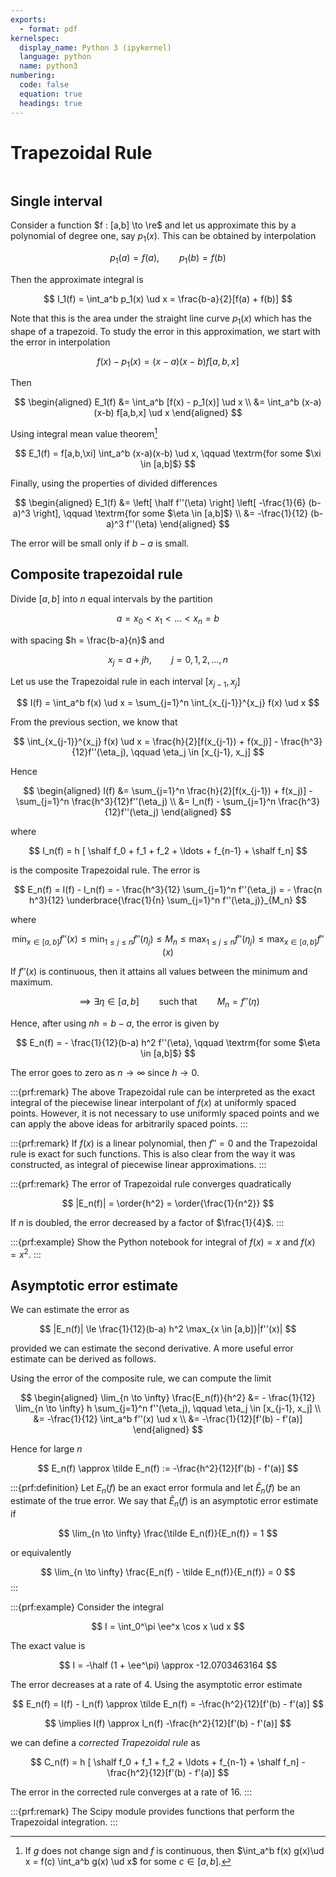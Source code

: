 ```yaml
---
exports:
  - format: pdf
kernelspec:
  display_name: Python 3 (ipykernel)
  language: python
  name: python3
numbering:
  code: false
  equation: true
  headings: true
---
```


# Trapezoidal Rule

```{include} math.md
```

## Single interval

Consider a function $f : [a,b] \to \re$ and let us approximate this by a polynomial of degree one, say $p_1(x)$. This can be obtained by interpolation 

$$
p_1(a) = f(a), \qquad p_1(b) = f(b)
$$ 

Then the approximate integral is

$$
I_1(f) = \int_a^b p_1(x) \ud x = \frac{b-a}{2}[f(a) + f(b)]
$$ 

Note that this is the area under the straight line curve $p_1(x)$ which has the shape of a trapezoid. To study the error in this approximation, we start with the error in interpolation

$$
f(x) - p_1(x) = (x-a)(x-b) f[a,b,x]
$$ 

Then 

$$
\begin{aligned}
E_1(f) 
&= \int_a^b [f(x) - p_1(x)] \ud x \\
&= \int_a^b (x-a) (x-b) f[a,b,x] \ud x
\end{aligned}
$$ 

Using integral mean value theorem[^1]

$$
E_1(f) = f[a,b,\xi] \int_a^b (x-a)(x-b) \ud x, \qquad \textrm{for some $\xi \in [a,b]$}
$$

Finally, using the properties of divided differences 

$$
\begin{aligned}
E_1(f) 
&= \left[ \half f''(\eta) \right] \left[ -\frac{1}{6} (b-a)^3 \right], \qquad \textrm{for some $\eta \in [a,b]$} \\
&= -\frac{1}{12} (b-a)^3 f''(\eta)
\end{aligned}
$$ 

The error will be small only if $b-a$ is small.

## Composite trapezoidal rule

Divide $[a,b]$ into $n$ equal intervals by the partition

$$
a = x_0 < x_1 < \ldots < x_n = b
$$ 

with spacing $h = \frac{b-a}{n}$ and 

$$
x_j = a + j h, \qquad j=0,1,2,\ldots, n
$$ 

Let us use the Trapezoidal rule in each interval $[x_{j-1},x_j]$

$$
I(f) = \int_a^b f(x) \ud x = \sum_{j=1}^n \int_{x_{j-1}}^{x_j} f(x) \ud x
$$

From the previous section, we know that

$$
\int_{x_{j-1}}^{x_j} f(x) \ud x = \frac{h}{2}[f(x_{j-1}) + f(x_j)] - \frac{h^3}{12}f''(\eta_j), \qquad \eta_j \in [x_{j-1}, x_j]
$$

Hence 

$$
\begin{aligned}
I(f) 
&= \sum_{j=1}^n \frac{h}{2}[f(x_{j-1}) + f(x_j)] - \sum_{j=1}^n \frac{h^3}{12}f''(\eta_j) \\
&= I_n(f) - \sum_{j=1}^n \frac{h^3}{12}f''(\eta_j)
\end{aligned}
$$ 

where

$$
I_n(f) = h [ \shalf f_0 + f_1 + f_2 + \ldots + f_{n-1} + \shalf f_n]
$$

is the composite Trapezoidal rule. The error is

$$
E_n(f) = I(f) - I_n(f) = - \frac{h^3}{12} \sum_{j=1}^n f''(\eta_j) = - \frac{n h^3}{12} \underbrace{\frac{1}{n} \sum_{j=1}^n f''(\eta_j)}_{M_n}
$$

where

$$
\min_{x \in [a,b]} f''(x) \le \min_{1 \le j \le n} f''(\eta_j) \le M_n \le \max_{1 \le j \le n} f''(\eta_j) \le \max_{x \in [a,b]} f''(x)
$$

If $f''(x)$ is continuous, then it attains all values between the minimum and maximum.

$$
\implies \exists \eta \in [a,b] \qquad \textrm{such that} \qquad M_n = f''(\eta)
$$

Hence, after using $nh=b-a$, the error is given by

$$
E_n(f) = - \frac{1}{12}(b-a) h^2 f''(\eta), \qquad \textrm{for some $\eta \in [a,b]$}
$$

The error goes to zero as $n \to \infty$ since $h \to 0$.

:::{prf:remark}
The above Trapezoidal rule can be interpreted as the exact integral of the piecewise linear interpolant of $f(x)$ at uniformly spaced points.  However, it is not necessary to use uniformly spaced points and we can apply the above ideas for arbitrarily spaced points.
:::

:::{prf:remark}
If $f(x)$ is a linear polynomial, then $f''=0$ and the Trapezoidal rule is exact for such functions. This is also clear from the way it was constructed, as integral of piecewise linear approximations.
:::

:::{prf:remark}
The error of Trapezoidal rule converges quadratically

$$
|E_n(f)| = \order{h^2} = \order{\frac{1}{n^2}}
$$ 

If $n$ is doubled, the error decreased by a factor of $\frac{1}{4}$.
:::

:::{prf:example}
Show the Python notebook for integral of $f(x)=x$ and $f(x) = x^2$.
:::

## Asymptotic error estimate

We can estimate the error as

$$
|E_n(f)| \le \frac{1}{12}(b-a) h^2 \max_{x \in [a,b]}|f''(x)|
$$

provided we can estimate the second derivative. A more useful error estimate can be derived as follows.

Using the error of the composite rule, we can compute the limit

$$
\begin{aligned}
\lim_{n \to \infty} \frac{E_n(f)}{h^2} 
&= - \frac{1}{12} \lim_{n \to \infty} h \sum_{j=1}^n f''(\eta_j), \qquad \eta_j \in [x_{j-1}, x_j] \\
&= -\frac{1}{12} \int_a^b f''(x) \ud x \\
&= -\frac{1}{12}[f'(b) - f'(a)]
\end{aligned}
$$ 

Hence for large $n$

$$
E_n(f) \approx \tilde E_n(f) := -\frac{h^2}{12}[f'(b) - f'(a)]
$$

:::{prf:definition}
Let $E_n(f)$ be an exact error formula and let $\tilde E_n(f)$ be an estimate of the true error. We say that $\tilde E_n(f)$ is an asymptotic error estimate if 

$$
\lim_{n \to \infty} \frac{\tilde E_n(f)}{E_n(f)} = 1
$$

or equivalently

$$
\lim_{n \to \infty} \frac{E_n(f) - \tilde E_n(f)}{E_n(f)} = 0
$$
:::

:::{prf:example}
Consider the integral 

$$
I = \int_0^\pi \ee^x \cos x \ud x
$$ 

The exact value is 

$$
I = -\half (1 + \ee^\pi) \approx -12.0703463164
$$ 

The error decreases at a rate of $4$. Using the asymptotic error estimate

$$
E_n(f) = I(f) - I_n(f) \approx \tilde E_n(f) = -\frac{h^2}{12}[f'(b) - f'(a)]
$$

$$
\implies I(f) \approx I_n(f) -\frac{h^2}{12}[f'(b) - f'(a)]
$$ 

we can define a *corrected Trapezoidal rule* as

$$
C_n(f) = h [ \shalf f_0 + f_1 + f_2 + \ldots + f_{n-1} + \shalf f_n] - \frac{h^2}{12}[f'(b) - f'(a)]
$$

The error in the corrected rule converges at a rate of $16$.
:::

:::{prf:remark}
The Scipy module provides functions that perform the Trapezoidal integration.
:::

[^1]: If $g$ does not change sign and $f$ is continuous, then
    $\int_a^b f(x) g(x)\ud x = f(c) \int_a^b g(x) \ud x$ for some
    $c \in [a,b]$.
